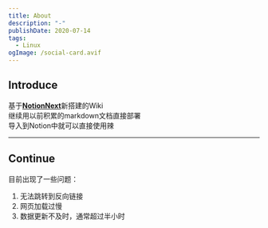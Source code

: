```yaml
---
title: About
description: "-"
publishDate: 2020-07-14
tags:
  - Linux
ogImage: /social-card.avif
---
```

## Introduce

基于[**NotionNext**](https://docs.tangly1024.com/about)新搭建的Wiki  
继续用以前积累的markdown文档直接部署  
导入到Notion中就可以直接使用辣  

---

## Continue

目前出现了一些问题：  
1. 无法跳转到反向链接
2. 网页加载过慢
3. 数据更新不及时，通常超过半小时
